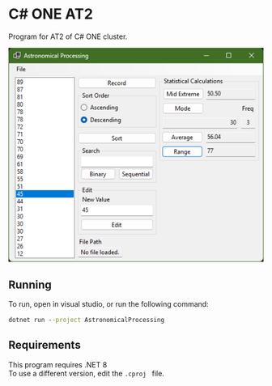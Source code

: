 # C# ONE AT2  
Program for AT2 of C# ONE cluster.

![Program screenshot](Screenshot.png)

## Running
To run, open in visual studio, or run the following command:  
```cmd
dotnet run --project AstronomicalProcessing
```

## Requirements
This program requires .NET 8  
To use a different version, edit the `.cproj ` file.
